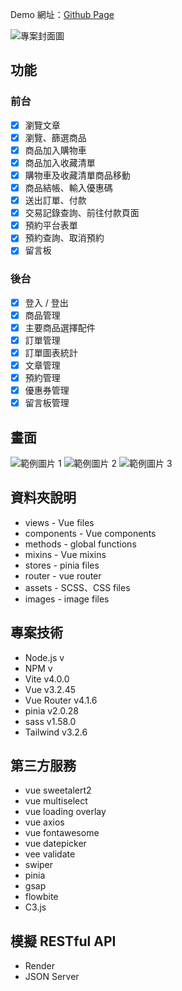 Demo 網址：[Github Page](https://noname135.github.io/TWTravel/)

![專案封面圖]()

## 功能
### 前台
- [x] 瀏覽文章
- [x] 瀏覽、篩選商品
- [x] 商品加入購物車
- [x] 商品加入收藏清單
- [x] 購物車及收藏清單商品移動
- [x] 商品結帳、輸入優惠碼
- [x] 送出訂單、付款
- [x] 交易記錄查詢、前往付款頁面
- [x] 預約平台表單
- [x] 預約查詢、取消預約
- [x] 留言板

### 後台
- [x] 登入 / 登出
- [x] 商品管理
- [x] 主要商品選擇配件
- [x] 訂單管理
- [x] 訂單圖表統計
- [x] 文章管理
- [x] 預約管理
- [x] 優惠券管理
- [x] 留言板管理

## 畫面

![範例圖片 1]()
![範例圖片 2]()
![範例圖片 3]()

## 資料夾說明

- views - Vue files
- components - Vue components
- methods - global functions
- mixins - Vue mixins
- stores - pinia files
- router - vue router
- assets - SCSS、CSS files
- images - image files


## 專案技術

- Node.js v
- NPM v
- Vite v4.0.0
- Vue v3.2.45
- Vue Router v4.1.6
- pinia v2.0.28
- sass v1.58.0
- Tailwind v3.2.6


## 第三方服務

- vue sweetalert2
- vue multiselect
- vue loading overlay
- vue axios
- vue fontawesome
- vue datepicker
- vee validate
- swiper
- pinia
- gsap
- flowbite
- C3.js


## 模擬 RESTful API
- Render
- JSON Server
